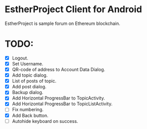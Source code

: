 # EstherProject Client for Android
EstherProject is sample forum on Ethereum blockchain.

# TODO:
- [x] Logout.
- [x] Set Username.
- [x] QR-code of address to Account Data Dialog.
- [x] Add topic dialog.
- [x] List of posts of topic.
- [x] Add post dialog.
- [x] Backup dialog.
- [x] Add Horizontal ProgressBar to TopicActivity.
- [x] Add Horizontal ProgressBar to TopicListActivity.
- [ ] Fix numbering.
- [x] Add Back button.
- [ ] Autohide keyboard on success.